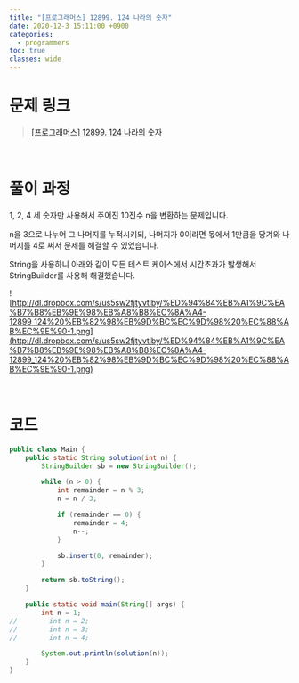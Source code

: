 ```yaml
---
title: "[프로그래머스] 12899. 124 나라의 숫자"
date: 2020-12-3 15:11:00 +0900
categories:
  - programmers
toc: true
classes: wide
---
```


# 문제 링크

> [[프로그래머스] 12899. 124 나라의 숫자](https://programmers.co.kr/learn/courses/30/lessons/12899)

<br>

# 풀이 과정

1, 2, 4 세 숫자만 사용해서 주어진 10진수 n을 변환하는 문제입니다.

n을 3으로 나누어 그 나머지를 누적시키되, 나머지가 0이라면 몫에서 1만큼을 당겨와 나머지를 4로 써서 문제를 해결할 수 있었습니다.

String을 사용하니 아래와 같이 모든 테스트 케이스에서 시간초과가 발생해서 StringBuilder를 사용해 해결했습니다.

![http://dl.dropbox.com/s/us5sw2fjtyvtlby/%ED%94%84%EB%A1%9C%EA%B7%B8%EB%9E%98%EB%A8%B8%EC%8A%A4-12899_124%20%EB%82%98%EB%9D%BC%EC%9D%98%20%EC%88%AB%EC%9E%90-1.png](http://dl.dropbox.com/s/us5sw2fjtyvtlby/%ED%94%84%EB%A1%9C%EA%B7%B8%EB%9E%98%EB%A8%B8%EC%8A%A4-12899_124%20%EB%82%98%EB%9D%BC%EC%9D%98%20%EC%88%AB%EC%9E%90-1.png)

<br>

# 코드

```java
public class Main {
    public static String solution(int n) {
        StringBuilder sb = new StringBuilder();

        while (n > 0) {
            int remainder = n % 3;
            n = n / 3;

            if (remainder == 0) {
                remainder = 4;
                n--;
            }

            sb.insert(0, remainder);
        }

        return sb.toString();
    }

    public static void main(String[] args) {
        int n = 1;
//        int n = 2;
//        int n = 3;
//        int n = 4;

        System.out.println(solution(n));
    }
}
```
